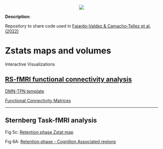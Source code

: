 
<div align="center">
  
  ![](https://www.roadtrafficsigns.com/img/lg/K/Under-Construction-Sign-K-7181.gif)

</div>

**Description:** 

Repository to share code used in  [Fajardo-Valdez & Camacho-Tellez et al. (2022)](https://www.medrxiv.org/content/10.1101/2022.08.02.22278343v1)



# Zstats maps and volumes

Interactive Visualizations 

## <u>RS-fMRI functional connectivity analysis</u>
[DMN-TPN template](https://htmlpreview.github.io/?https://raw.githubusercontent.com/alffajardo/TLE2023_fMRI/main/zstat_maps/rs-analysis_templates/fc_template_thr.html)

[Functional Connectivity Matrices](https://htmlpreview.github.io/?https://raw.githubusercontent.com/alffajardo/TLE2023_fMRI/main/zstat_maps/rs-analysis_templates/fc_matrices.html)

---

## Sternberg Task-fMRI analysis

Fig 5c: [Retention phase Zstat map](https://htmlpreview.github.io/?https://raw.githubusercontent.com/alffajardo/TLE2023_fMRI/main/zstat_maps/fig_5b/zstat1.html)

Fig 6A: [Retention phase - Cognition Associated regions](https://htmlpreview.github.io/?https://raw.githubusercontent.com/alffajardo/TLE2023_fMRI/main/zstat_maps/fig6A/sum_cors.html)
